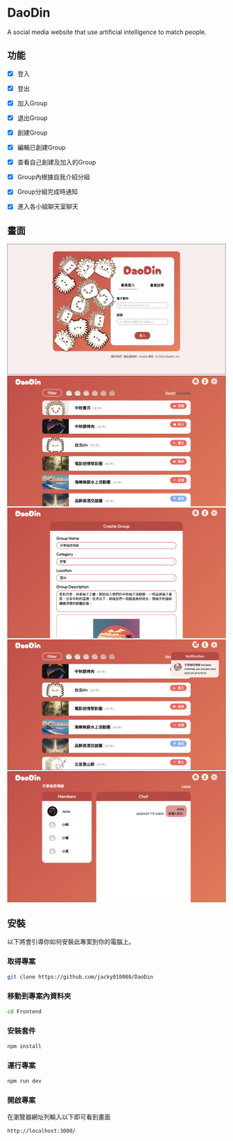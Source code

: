 # DaoDin
A social media website that use artificial intelligence to match people.

## 功能

- [x] 登入
- [x] 登出
- [x] 加入Group
- [x] 退出Group
- [x] 創建Group
- [x] 編輯已創建Group
- [x] 查看自己創建及加入的Group
- [x] Group內根據自我介紹分組
- [x] Group分組完成時通知
- [x] 進入各小組聊天室聊天


## 畫面
![Login](/demo/login.png)
![GroupList](/demo/groupList.png)
![CreateGroup](/demo/createGroup.png)
![Notification](/demo/notification.png)
![Chatroom](/demo/chatroom.png)


## 安裝

以下將會引導你如何安裝此專案到你的電腦上。

### 取得專案

```bash
git clone https://github.com/jacky010080/DaoDin
```

### 移動到專案內資料夾

```bash
cd Frontend
```

### 安裝套件

```bash
npm install
```

### 運行專案

```bash
npm run dev
```

### 開啟專案

在瀏覽器網址列輸入以下即可看到畫面

```bash
http://localhost:3000/
```